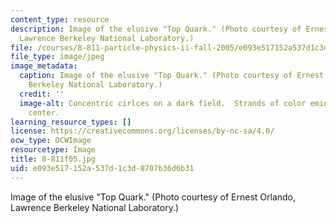 ```yaml
---
content_type: resource
description: Image of the elusive "Top Quark." (Photo courtesy of Ernest Orlando,
  Lawrence Berkeley National Laboratory.)
file: /courses/8-811-particle-physics-ii-fall-2005/e093e517152a537d1c3d8707b36d6b31_8-811f05.jpg
file_type: image/jpeg
image_metadata:
  caption: Image of the elusive "Top Quark." (Photo courtesy of Ernest Orlando Lawrence,
    Berkeley National Laboratory.)
  credit: ''
  image-alt: Concentric cirlces on a dark field.  Strands of color eminate from the
    center.
learning_resource_types: []
license: https://creativecommons.org/licenses/by-nc-sa/4.0/
ocw_type: OCWImage
resourcetype: Image
title: 8-811f05.jpg
uid: e093e517-152a-537d-1c3d-8707b36d6b31
---
```

Image of the elusive "Top Quark." (Photo courtesy of Ernest Orlando, Lawrence Berkeley National Laboratory.)